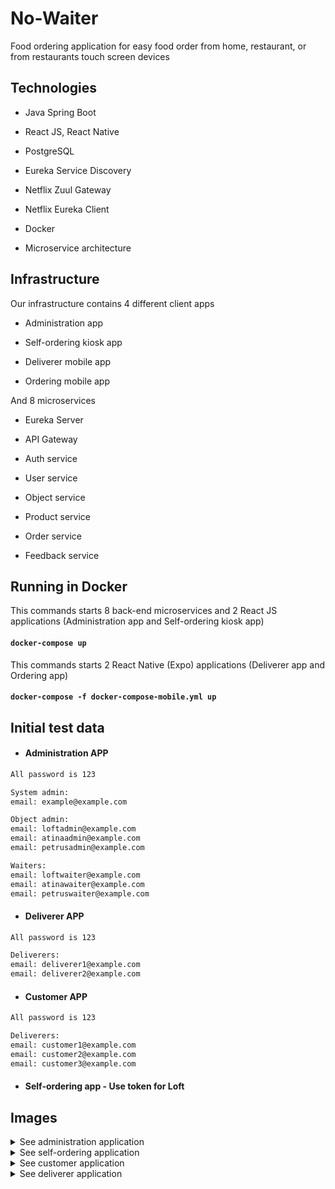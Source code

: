 
  

# No-Waiter

  

Food ordering application for easy food order from home, restaurant, or from restaurants touch screen devices

  

## Technologies

  

* Java Spring Boot

* React JS, React Native

* PostgreSQL

* Eureka Service Discovery

* Netflix Zuul Gateway

* Netflix Eureka Client

* Docker

* Microservice architecture

## Infrastructure

Our infrastructure contains 4 different client apps

* Administration app 

* Self-ordering kiosk app

* Deliverer mobile app

* Ordering mobile app

And 8 microservices

* Eureka Server 

* API Gateway

* Auth service

* User service

* Object service

* Product service
* Order service
* Feedback service


## Running in Docker

This commands starts 8 back-end microservices and 2 React JS applications (Administration app and Self-ordering kiosk app)

#### `docker-compose up`

This commands starts 2 React Native (Expo) applications (Deliverer app and Ordering app)

#### `docker-compose -f docker-compose-mobile.yml up`

## Initial test data

* #### Administration APP
```bash
All password is 123

System admin:
email: example@example.com

Object admin:
email: loftadmin@example.com
email: atinaadmin@example.com
email: petrusadmin@example.com

Waiters:
email: loftwaiter@example.com
email: atinawaiter@example.com
email: petruswaiter@example.com
```

* #### Deliverer APP
```bash
All password is 123

Deliverers:
email: deliverer1@example.com
email: deliverer2@example.com
```

* #### Customer APP
```bash
All password is 123

Deliverers:
email: customer1@example.com
email: customer2@example.com
email: customer3@example.com
```
* #### Self-ordering app - Use token for Loft

## Images

<details>
  <summary>See administration application</summary>
  <img src="https://user-images.githubusercontent.com/57506510/130152494-2057ef3a-4af0-44a1-a3dc-55f68baccc11.png" name="frontend">
<img src="https://user-images.githubusercontent.com/57506510/130152568-bfe4e9d8-af0f-4f66-bc17-5ba0bf371a9c.png" name="frontend">
<img src="https://user-images.githubusercontent.com/57506510/130152596-f932886b-a0ef-4ea2-8370-8286c029090e.png" name="frontend">
<img src="https://user-images.githubusercontent.com/57506510/130152658-5cfcf1e6-111d-4316-9dbc-80b1d8c82f19.png" name="frontend">
<img src="https://user-images.githubusercontent.com/57506510/130152706-0a706d79-8c48-4bd7-b0f8-226cfdce91ea.png" name="frontend">
<img src="https://user-images.githubusercontent.com/57506510/130152756-e63db3ef-c021-485e-840f-468cd5c5670b.png" name="frontend">
<img src="https://user-images.githubusercontent.com/57506510/130152769-e65def73-dd45-4852-9819-e73cd04f3267.png" name="frontend">
<img src="https://user-images.githubusercontent.com/57506510/130152774-7b5502ba-c1f7-4c74-8e69-91bba1923d9b.png" name="frontend">
</details>
<details>
  <summary>See self-ordering application</summary>
  <img src="https://user-images.githubusercontent.com/57506510/130152824-561c6c4c-98e5-4445-a267-1bdcef8d42c8.png" name="frontend">
<img src="https://user-images.githubusercontent.com/57506510/130152833-57ed17c3-87b0-432a-a6a2-a7d483324f8f.png" name="frontend">
<img src="https://user-images.githubusercontent.com/57506510/130152840-6d87518d-ea2a-46c0-a71d-a13f61b07d19.png" name="frontend">
<img src="https://user-images.githubusercontent.com/57506510/130152848-eb778545-4727-48bc-8b20-e4bea9742f57.png" name="frontend">
<img src="https://user-images.githubusercontent.com/57506510/130152851-435da6ad-90ec-463d-adb1-c6712318ff86.png" name="frontend">
</details>

<details>
  <summary>See customer application</summary>
  <p float="left">
  <img src="https://user-images.githubusercontent.com/57506510/130152873-6d9c78fe-58ce-40aa-a8ff-0f559e0c79ea.jpg" name="frontend" width="500">
  <img src="https://user-images.githubusercontent.com/57506510/130152878-7bf773cf-d1e7-4a71-9b03-b81d5b16d224.jpg" name="frontend"  width="500">
</p>
<p float="left">
<img src="https://user-images.githubusercontent.com/57506510/130152881-34d933a3-9975-443d-91b1-07aed031f1ce.jpg" name="frontend"  width="500">
<img src="https://user-images.githubusercontent.com/57506510/130152886-6414d5e4-828d-4c18-aca2-3aa298c970be.jpg" name="frontend" width="500">
</p>
<p float="left">
<img src="https://user-images.githubusercontent.com/57506510/130152887-7e90a8cc-411e-4d70-a702-b571db7f3489.jpg" name="frontend" width="500">
<img src="https://user-images.githubusercontent.com/57506510/130152890-41aa2708-e177-4706-8d01-a13db594ef21.jpg" name="frontend" width="500">
</p>
<p float="left">
<img src="https://user-images.githubusercontent.com/57506510/130152891-686af51e-147a-4bb8-acf1-d80bdde5cc1d.jpg" name="frontend" width="500">
</p>
</details>

<details>
  <summary>See deliverer application</summary>
  <img src="https://user-images.githubusercontent.com/57506510/130152941-95866e95-869a-4dc2-99b2-107125eb3db6.jpg" name="frontend"  width="500">
</details>
